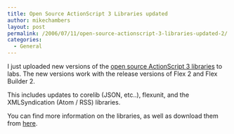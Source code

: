 ```yaml
---
title: Open Source ActionScript 3 Libraries updated
author: mikechambers
layout: post
permalink: /2006/07/11/open-source-actionscript-3-libraries-updated-2/
categories:
  - General
---
```



I just uploaded new versions of the [open source ActionScript 3 libraries][1] to labs. The new versions work with the release versions of Flex 2 and Flex Builder 2.

This includes updates to corelib (JSON, etc..), flexunit, and the XMLSyndication (Atom / RSS) libraries.

You can find more information on the libraries, as well as download them from [here][1].

 [1]: http://labs.adobe.com/wiki/index.php/ActionScript_3:resources:apis:libraries